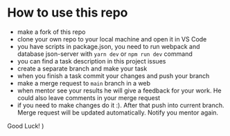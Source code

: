 # How to use this repo

- make a fork of this repo
- clone your own repo to your local machine and open it in VS Code
- you have scripts in package.json, you need to run webpack and database json-server with `yarn dev` or `npm run dev` command
- you can find a task description in this project issues
- create a separate branch and make your task
- when you finish a task commit your changes and push your branch
- make a merge request to `main` branch in a web
- when mentor see your results he will give a feedback for your work. He could also leave comments in your merge request
- if you need to make changes do it :). After that push into current branch. Merge request will be updated automatically. Notify you mentor again.

Good Luck! )
